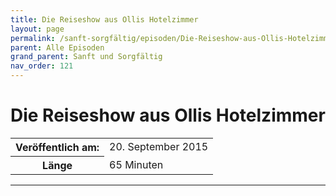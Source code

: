 ```yaml
---
title: Die Reiseshow aus Ollis Hotelzimmer
layout: page
permalink: /sanft-sorgfältig/episoden/Die-Reiseshow-aus-Ollis-Hotelzimmer
parent: Alle Episoden
grand_parent: Sanft und Sorgfältig
nav_order: 121
---
```


# Die Reiseshow aus Ollis Hotelzimmer
<table class="resp-table dcf-table dcf-table-responsive dcf-table-bordered dcf-table-striped dcf-w-100%">
                    <tbody>
                        <tr>
                            <th scope="row">Veröffentlich am:</th>
                            <td data-label="Veröffentlich am:">20. September 2015</td>
                        </tr>
                        <tr>
                            <th scope="row">Länge </th>
                            <td data-label="Länge ">65 Minuten</td>
                        </tr></tbody>
                </table>

***


